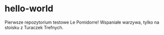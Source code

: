 # hello-world
Pierwsze repozytorium testowe
Le Pomidorre!
Wspaniałe warzywa, tylko na stoisku z Turaczek Trefnych.
